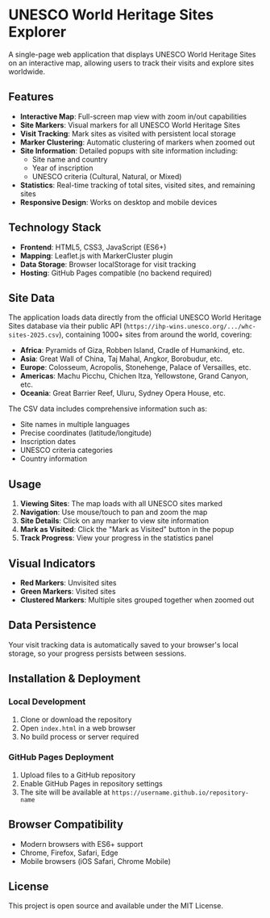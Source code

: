# UNESCO World Heritage Sites Explorer

A single-page web application that displays UNESCO World Heritage Sites on an interactive map, allowing users to track their visits and explore sites worldwide.

## Features

- **Interactive Map**: Full-screen map view with zoom in/out capabilities
- **Site Markers**: Visual markers for all UNESCO World Heritage Sites
- **Visit Tracking**: Mark sites as visited with persistent local storage
- **Marker Clustering**: Automatic clustering of markers when zoomed out
- **Site Information**: Detailed popups with site information including:
  - Site name and country
  - Year of inscription
  - UNESCO criteria (Cultural, Natural, or Mixed)
- **Statistics**: Real-time tracking of total sites, visited sites, and remaining sites
- **Responsive Design**: Works on desktop and mobile devices

## Technology Stack

- **Frontend**: HTML5, CSS3, JavaScript (ES6+)
- **Mapping**: Leaflet.js with MarkerCluster plugin
- **Data Storage**: Browser localStorage for visit tracking
- **Hosting**: GitHub Pages compatible (no backend required)

## Site Data

The application loads data directly from the official UNESCO World Heritage Sites database via their public API (`https://ihp-wins.unesco.org/.../whc-sites-2025.csv`), containing 1000+ sites from around the world, covering:
- **Africa**: Pyramids of Giza, Robben Island, Cradle of Humankind, etc.
- **Asia**: Great Wall of China, Taj Mahal, Angkor, Borobudur, etc.
- **Europe**: Colosseum, Acropolis, Stonehenge, Palace of Versailles, etc.
- **Americas**: Machu Picchu, Chichen Itza, Yellowstone, Grand Canyon, etc.
- **Oceania**: Great Barrier Reef, Uluru, Sydney Opera House, etc.

The CSV data includes comprehensive information such as:
- Site names in multiple languages
- Precise coordinates (latitude/longitude)
- Inscription dates
- UNESCO criteria categories
- Country information

## Usage

1. **Viewing Sites**: The map loads with all UNESCO sites marked
2. **Navigation**: Use mouse/touch to pan and zoom the map
3. **Site Details**: Click on any marker to view site information
4. **Mark as Visited**: Click the "Mark as Visited" button in the popup
5. **Track Progress**: View your progress in the statistics panel

## Visual Indicators

- **Red Markers**: Unvisited sites
- **Green Markers**: Visited sites
- **Clustered Markers**: Multiple sites grouped together when zoomed out

## Data Persistence

Your visit tracking data is automatically saved to your browser's local storage, so your progress persists between sessions.

## Installation & Deployment

### Local Development
1. Clone or download the repository
2. Open `index.html` in a web browser
3. No build process or server required

### GitHub Pages Deployment
1. Upload files to a GitHub repository
2. Enable GitHub Pages in repository settings
3. The site will be available at `https://username.github.io/repository-name`

## Browser Compatibility

- Modern browsers with ES6+ support
- Chrome, Firefox, Safari, Edge
- Mobile browsers (iOS Safari, Chrome Mobile)

## License

This project is open source and available under the MIT License.
